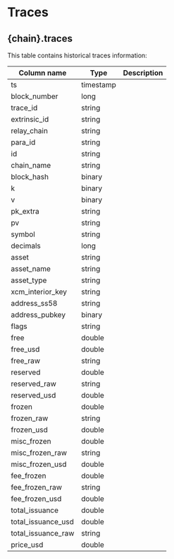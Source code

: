 # Traces

## **{chain}.traces**

This table contains historical traces information:

| **Column name**       | **Type**                        | **Description**                                          |
| --------------------- | ------------------------------- | -------------------------------------------------------- |
| ts                    | timestamp        |             |
| block_number          | long             |             |
| trace_id              | string           |             |
| extrinsic_id          | string           |             |
| relay_chain           | string           |             |
| para_id               | string           |             |
| id                    | string           |             |
| chain_name            | string           |             |
| block_hash            | binary           |             |
| k                     | binary           |             |
| v                     | binary           |             |
| pk_extra              | string           |             |
| pv                    | string           |             |
| symbol                | string           |             |
| decimals              | long             |             |
| asset                 | string           |             |
| asset_name            | string           |             |
| asset_type            | string           |             |
| xcm_interior_key      | string           |             |
| address_ss58          | string           |             |
| address_pubkey        | binary           |             |
| flags                 | string           |             |
| free                  | double           |             |
| free_usd              | double           |             |
| free_raw              | string           |             |
| reserved              | double           |             |
| reserved_raw          | string           |             |
| reserved_usd          | double           |             |
| frozen                | double           |             |
| frozen_raw            | string           |             |
| frozen_usd            | double           |             |
| misc_frozen           | double           |             |
| misc_frozen_raw       | string           |             |
| misc_frozen_usd       | double           |             |
| fee_frozen            | double           |             |
| fee_frozen_raw        | string           |             |
| fee_frozen_usd        | double           |             |
| total_issuance        | double           |             |
| total_issuance_usd    | double           |             |
| total_issuance_raw    | string           |             |
| price_usd             | double           |             |
